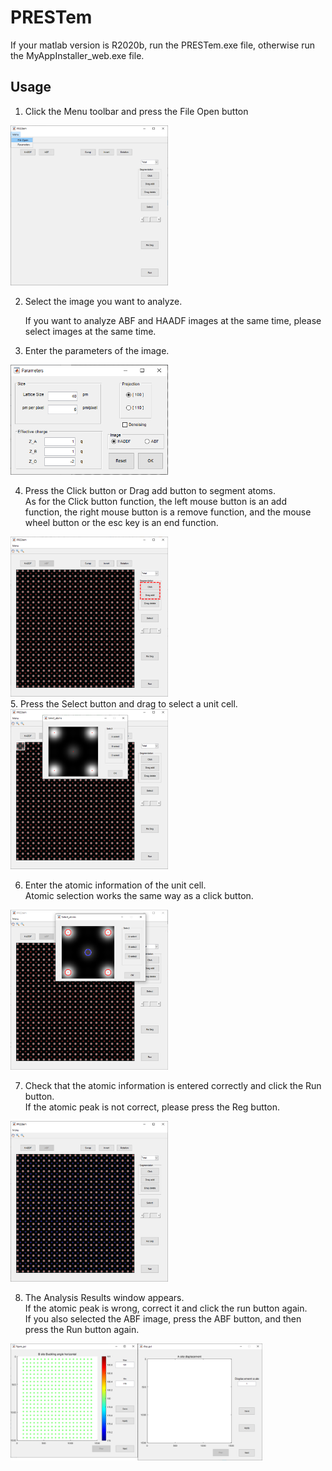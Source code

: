 # PRESTem   

If your matlab version is R2020b, run the PRESTem.exe file, otherwise run the MyAppInstaller_web.exe file.   


## Usage   

1. Click the Menu toolbar and press the File Open button   
<img src= "././imgs/file_open.png" width="50%" height="50%">

   
2. Select the image you want to analyze.   

    If you want to analyze ABF and HAADF images at the same time, please select images at the same time.   
    
        
3. Enter the parameters of the image.
 
<img src= "././imgs/parameter.png" width="50%" height="50%">
  
4. Press the Click button or Drag add button to segment atoms.   
   As for the Click button function, the left mouse button is an add function, the right mouse button is a remove function, and the mouse wheel button or the esc key is an end function.
<img src= "././imgs/segmentation.png" width="50%" height="50%">
</br> 
5. Press the Select button and drag to select a unit cell.
<img src= "././imgs/select.png" width="50%" height="50%">
 
 
6. Enter the atomic information of the unit cell.   
   Atomic selection works the same way as a click button.
<img src= "././imgs/select_2.png" width="50%" height="50%">

7. Check that the atomic information is entered correctly and click the Run button.   
   If the atomic peak is not correct, please press the Reg button.
<img src= "././imgs/run.png" width="50%" height="50%">

8. The Analysis Results window appears.   
   If the atomic peak is wrong, correct it and click the run button again.   
   If you also selected the ABF image, press the ABF button, and then press the Run button again.

<img src= "././imgs/run_2.png" width="80%" height="80%">




